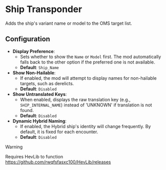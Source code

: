 # Ship Transponder

Adds the ship's variant name or model to the OMS target list.

## Configuration

-   **Display Preference**:
    -   Sets whether to show the `Name` or `Model` first. The mod automatically falls back to the other option if the preferred one is not available.
    -   **Default**: `Ship_Name`
-   **Show Non-Hailable**:
    -   If enabled, the mod will attempt to display names for non-hailable targets, such as derelicts.
    -   **Default**: `Disabled`
-   **Show Untranslated Keys**:
    -   When enabled, displays the raw translation key (e.g., `SHIP_INTERNAL_NAME`) instead of 'UNKNOWN' if translation is not found.
    -   **Default**: `Disabled`
-   **Dynamic Hybrid Naming**:
    -   If enabled, the Hybrid ship's identity will change frequently. By default, it is fixed for each encounter.
    -   **Default**: `Disabled`

> [!WARNING]
> Requires HevLib to function
> https://github.com/rwqfsfasxc100/HevLib/releases
